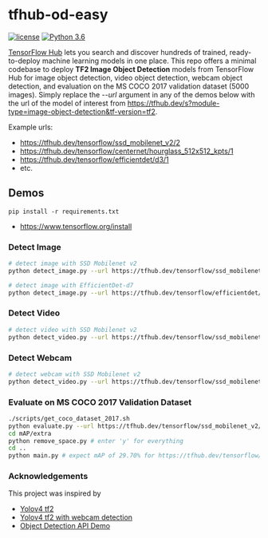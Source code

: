 # tfhub-od-easy
[![license](https://img.shields.io/github/license/mashape/apistatus.svg)](LICENSE)
[![Python 3.6](https://img.shields.io/badge/Python-3.6-3776AB)](https://www.python.org/downloads/release/python-360/)

[TensorFlow Hub](https://tfhub.dev/) lets you search and discover hundreds of trained, ready-to-deploy machine learning models in one place. 
This repo offers a minimal codebase to deploy **TF2 Image Object Detection** models from TensorFlow Hub for image object detection, 
video object detection, webcam object detection, and evaluation on the MS COCO 2017 validation dataset (5000 images). Simply replace the *--url* argument 
in any of the demos below with the url of the model of interest from https://tfhub.dev/s?module-type=image-object-detection&tf-version=tf2.  
  
Example urls:
* https://tfhub.dev/tensorflow/ssd_mobilenet_v2/2
* https://tfhub.dev/tensorflow/centernet/hourglass_512x512_kpts/1
* https://tfhub.dev/tensorflow/efficientdet/d3/1
* etc.

## Demos
```
pip install -r requirements.txt
```
* https://www.tensorflow.org/install

### Detect Image
``` bash
# detect image with SSD Mobilenet v2 
python detect_image.py --url https://tfhub.dev/tensorflow/ssd_mobilenet_v2/2 --image_input ./data/kite.jpg

# detect image with EfficientDet-d7
python detect_image.py --url https://tfhub.dev/tensorflow/efficientdet/d7/1 --image_input ./data/kite.jpg
```

### Detect Video
``` bash
# detect video with SSD Mobilenet v2 
python detect_video.py --url https://tfhub.dev/tensorflow/ssd_mobilenet_v2/2 --video ./data/video.mp4 --output ./detect-test.mp4
```

### Detect Webcam
``` bash
# detect webcam with SSD Mobilenet v2 
python detect_video.py --url https://tfhub.dev/tensorflow/ssd_mobilenet_v2/2 --video 0
```
### Evaluate on MS COCO 2017 Validation Dataset
```bash
./scripts/get_coco_dataset_2017.sh
python evaluate.py --url https://tfhub.dev/tensorflow/ssd_mobilenet_v2/2
cd mAP/extra
python remove_space.py # enter 'y' for everything
cd ..
python main.py # expect mAP of 29.70% for https://tfhub.dev/tensorflow/ssd_mobilenet_v2/2
```


### Acknowledgements
This project was inspired by
* [Yolov4 tf2](https://github.com/hunglc007/tensorflow-yolov4-tflite)
* [Yolov4 tf2 with webcam detection](https://github.com/theAIGuysCode/tensorflow-yolov4-tflite)
* [Object Detection API Demo](https://github.com/tensorflow/models/blob/master/research/object_detection/colab_tutorials/object_detection_tutorial.ipynb)
